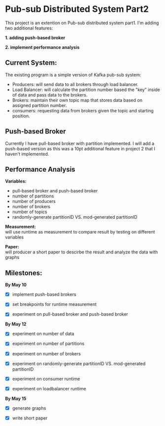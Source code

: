 
# Pub-sub Distributed System Part2

This project is an extention on Pub-sub distributed system part1. I'm adding two additional features:
    
**1. adding push-based broker**

**2. implement performance analysis**

## Current System:
The existing program is a simple version of Kafka pub-sub system: 
 - Producers: will send data to all brokers through load balancer.
 - Load Balancer: will calculate the partition number based the "key" inside of data and pass data to the brokers.
 - Brokers: maintain their own topic map that stores data based on assigned partition number.
 - consumers: requesting data from brokers given the topic and starting position.

##  Push-based Broker
Currently I have pull-based broker with partition implemented. I will add a push-based version as this was a 10pt additional feature in project 2 that I haven't implemented.

##  Performance Analysis
**Variables:**
* pull-based broker and push-based broker
* number of partitions
* number of producers
* number of brokers
* number of topics
* randomly-generate partitionID VS. mod-generated partitionID

**Measurement:**  
will use runtime as measurement to compare result by testing on different variables

**Paper:**  
will producer a short paper to descirbe the result and analyze the data with graphs


## Milestones:
**By May 10**
- [x]  implement push-based brokers
- [x]  set breakpoints for runtime measurement
- [x]  experiment on pull-based broker and push-based broker


**By May 12**
- [x]  experiment on number of data
- [x]  experiment on number of partitions
- [x]  experiment on number of brokers
- [x]  experiment on randomly-generate partitionID VS. mod-generated partitionID
- [x]  experiment on consumer runtime
- [x]  experiment on loadbalancer runtime


**By May 15**
- [x]  generate graphs 
- [x]  write short paper











